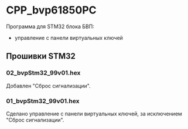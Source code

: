 CPP_bvp61850PC
==============

Программа для STM32 блока БВП:
- управление с панели виртуальных ключей


## Прошивки STM32


### 02_bvpStm32_99v01.hex

Добавлен "Сброс сигнализации".


### 01_bvpStm32_99v01.hex

Сделано управление с панели виртуальных ключей, за исключением "Сброс сигнализации".


